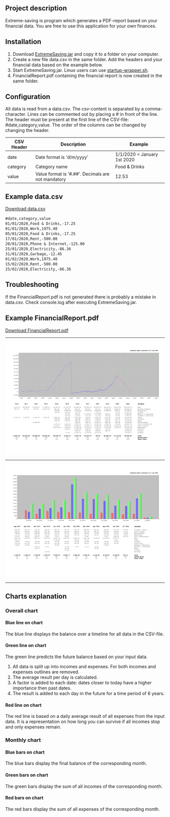 ## Project description

Extreme-saving is program which generates a PDF-report based on your financial data. You are free to use this application for your own finances. 

## Installation
1) Download [ExtremeSaving.jar](https://github.com/Noxi84/extremesaving/blob/master/ExtremeSaving.jar) and copy it to a folder on your computer.
2) Create a new file data.csv in the same folder. Add the headers and your financial data based on the example below.
3) Start ExtremeSaving.jar. Linux users can use [startup-wrapper.sh](https://github.com/Noxi84/extremesaving/blob/master/startup-wrapper.sh). 
4) FinancialReport.pdf containing the financial report is now created in the same folder.

## Configuration
All data is read from a data.csv. The csv-content is separated by a comma-character. Lines can be commented out by placing a # in front of the line.
The header must be present at the first line of the CSV-file: #date,category,value. The order of the columns can be changed by changing the header.

| CSV Header | Description | Example |
| ---------- | ----------- | ------- |
| date       | Date format is 'd/m/yyyy' | 1/1/2020 = January 1st 2020 | 
| category   | Category name | Food & Drinks |
| value      | Value format is '#.##'. Decimals are not mandatory | 12.53 |

## Example data.csv
[Download data.csv](https://github.com/Noxi84/extremesaving/blob/master/data.csv)
```
#date,category,value
01/01/2020,Food & Drinks,-17.25
01/01/2020,Work,1975.40
05/01/2020,Food & Drinks,-17.25
17/01/2020,Rent,-500.00
20/01/2020,Phone & Internet,-125.00
25/01/2020,Electricity,-86.36
31/01/2020,Garbage,-12.45
01/02/2020,Work,1975.40
15/02/2020,Rent,-500.00
25/02/2020,Electricity,-86.36
```

## Troubleshooting
If the FinancialReport.pdf is not generated there is probably a mistake in data.csv. Check console.log after executing ExtremeSaving.jar.

## Example FinancialReport.pdf
[Download FinancialReport.pdf](https://github.com/Noxi84/extremesaving/blob/master/FinancialReport.pdf)
___
![Screenshot](https://github.com/Noxi84/extremesaving/blob/master/report-page-001.jpg)
___
![Screenshot](https://github.com/Noxi84/extremesaving/blob/master/report-page-002.jpg)
___
## Charts explanation
### Overall chart
#### Blue line on chart
The blue line displays the balance over a timeline for all data in the CSV-file.
#### Green line on chart
The green line predicts the future balance based on your input data.
1) All data is split up into incomes and expenses. For both incomes and expenses outlines are removed.
2) The average result per day is calculated.
4) A factor is added to each date: dates closer to today have a higher importance then past dates.
3) The result is added to each day in the future for a time period of 6 years.
#### Red line on chart
The red line is based on a daily average result of all expenses from the input data.
It is a representation on how long you can survive if all incomes stop and only expenses remain.

### Monthly chart
#### Blue bars on chart
The blue bars display the final balance of the corresponding month.
#### Green bars on chart
The green bars display the sum of all incomes of the corresponding month.
#### Red bars on chart
The red bars display the sum of all expenses of the corresponding month.

